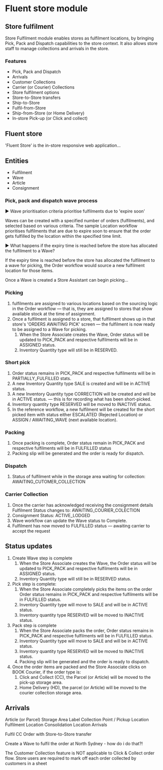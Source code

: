 # Fluent store module
## Store fulfilment
Store Fulfilment module enables stores as fulfilment locations, by bringing Pick, Pack and Dispatch capabilities to the store context.  It also allows store staff to manage collections and arrivals in the store.
### Features
* Pick, Pack and Dispatch
* Arrivals
* Customer Collections
* Carrier (or Courier) Collections
* Store fulfilment options
* Store-to-Store transfers
* Ship-to-Store
* Fulfil-from-Store
* Ship-from-Store (or Home Delivery)
* In-store Pick-up (or Click and collect)
## Fluent store
'Fluent Store' is the in-store responsive web application...
## Entities
* Fulfilment
* Wave
* Article
* Consignment
### Pick, pack and dispatch wave process
▶ Wave prioritisation criteria prioritise fulfilments due to 'expire soon'

Waves can be created with a specified number of orders (fulfilments), and selected based on various criteria. The sample Location workflow prioritises fulfilments that are due to expire soon to ensure that the order gets fulfilled by the location within the specified time limit.

▶ What happens if the expiry time is reached before the store has allocated the fulfilment to a Wave?

If the expiry time is reached before the store has allocated the fulfilment to a wave for picking, the Order workflow would source a new fulfilment location for those items.

Once a Wave is created a Store Assistant can begin picking...
### Picking
1. fulfilments are assigned to various locations based on the sourcing logic in the Order workflow — that is, they are assigned to stores that show available stock at the time of assignment.
1. Once a fulfilment is assigned to a store, that fulfilment shows up in that store's 'ORDERS AWAITING PICK' screen — the fulfilment is now ready to be assigned to a Wave for picking.
    1. When the Store Associate creates the Wave, Order status will be updated to PICK_PACK and respective fulfilments will be in ASSIGNED status.
    1. Inventory Quantity type will still be in RESERVED.
### Short pick
1. Order status remains in PICK_PACK and respective fulfilments will be in PARTIALLY_FULFILLED  stats.
1. A new Inventory Quantity type SALE is created and will be in ACTIVE status.
1. A new Inventory Quantity type CORRECTION will be created and will be in ACTIVE status. — this is for recording what has been short-picked.
1. Inventory quantity type RESERVED will be moved to INACTIVE status.
1. In the reference workflow, a new fulfilment will be created for the short picked item with status either ESCALATED (Rejected Location) or ASSIGN / AWAITING_WAVE (next available location).
### Packing
1. Once packing is complete, Order status remain in PICK_PACK and respective fulfilments will be in FULFILLED  status
1. Packing slip will be generated and the order is ready for dispatch.
### Dispatch
1. Status of fulfilment while in the storage area waiting for collection: AWAITING_CUTOMER_COLLECTION
### Carrier Collection
1. Once the carrier has acknowledged receiving the consignment details Fulfilment Status changes to: AWAITING_COURIER_COLECTION
1. Consignment Status: ACTIVE_LODGED
1. Wave workflow can update the Wave status to Complete.
1. Fulfilment has now moved to FULFILLED status — awaiting carrier to accept the request
## Status updates
1.  Create Wave step is complete
    1. When the Store Associate creates the Wave, the Order status will be updated to PICK_PACK and respective fulfilments will be in ASSIGNED status.
    1. Inventory Quantity type will still be in RESERVED status.
1.  Pick step is complete:
    1. When the Store Associate completely picks the items on the order Order status remains in PICK_PACK and respective fulfilments will be in FULFILLED  status.
    1. Inventory Quantity type will move to SALE and will be in ACTIVE status.
    1. Inventory quantity type RESERVED will be moved to INACTIVE status.
1. Pack step is complete
    1. When the Store Associate packs the order, Order status remains in PICK_PACK and respective fulfilments will be in FULFILLED status.
    1. Inventory Quantity type will move to SALE and will be in ACTIVE status.
    1. Inventory quantity type RESERVED will be moved to INACTIVE status.
    1. Packing slip will be generated and the order is ready to dispatch.
1. Once the order items are packed and the Store Associate clicks on BOOK Courier,  if the order type is:
    1. Click and Collect (CC), the Parcel (or Article) will be moved to the pick-up storage area.
    1. Home Delivery (HD), the parcel (or Article) will be moved to the courier collection storage area.
## Arrivals
Article (or Parcel)
Storage Area
Label
Collection Point / Pickup Location
Fulfilment Location
Consolidation Location
Arrivals





Fulfil CC Order with Store-to-Store transfer


Create a Wave to fulfil the order at North Sydney - how do i do that?!


The Customer Collection feature is NOT applicable to Click & Collect order flow. Store users are required to mark off each order collected by customers in a sheet
